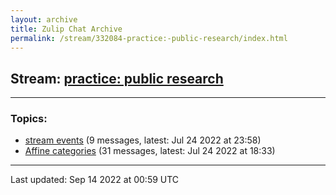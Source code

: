 ```yaml
---
layout: archive
title: Zulip Chat Archive
permalink: /stream/332084-practice:-public-research/index.html
---
```


## Stream: [practice: public research](https://mattecapu.github.io/ct-zulip-archive/stream/332084-practice:-public-research/index.html)
---

### Topics:

* [stream events](topic/topic_stream.20events.html) (9 messages, latest: Jul 24 2022 at 23:58)
* [Affine categories](topic/topic_Affine.20categories.html) (31 messages, latest: Jul 24 2022 at 18:33)

<hr><p>Last updated: Sep 14 2022 at 00:59 UTC</p>
